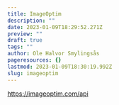 ```yaml
---
title: ImageOptim
description: ""
date: 2023-01-09T18:29:52.271Z
preview: ""
draft: true
tags: ""
author: Ole Halvor Smylingsås
pageresources: {}
lastmod: 2023-01-09T18:30:19.992Z
slug: imageoptim
---
```

<!--more-->
https://imageoptim.com/api